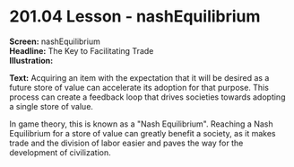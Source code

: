 # 201.04 Lesson - nashEquilibrium

**Screen:** nashEquilibrium\
**Headline:** The Key to Facilitating Trade\
**Illustration:**

**Text:** Acquiring an item with the expectation that it will be desired as a future store of value can accelerate its adoption for that purpose. This process can create a feedback loop that drives societies towards adopting a single store of value.&#x20;

In game theory, this is known as a "Nash Equilibrium". Reaching a Nash Equilibrium for a store of value can greatly benefit a society, as it makes trade and the division of labor easier and paves the way for the development of civilization.
